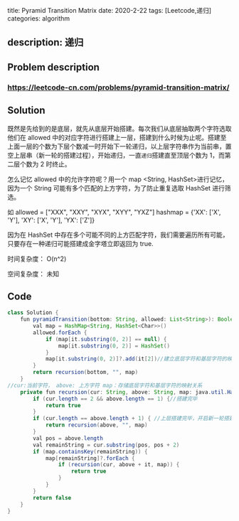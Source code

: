 title:   Pyramid Transition Matrix
date: 2020-2-22
tags: [Leetcode,递归]
categories: algorithm

description: 递归
---

## Problem description

  ### https://leetcode-cn.com/problems/pyramid-transition-matrix/


## Solution

既然是先给到的是底层，就先从底层开始搭建。每次我们从底层抽取两个字符选取他们在 allowed 中的对应字符进行搭建上一层，搭建到什么时候为止呢。搭建至上面一层的个数为下层个数减一时开始下一轮递归，以上层字符串作为当前串，置空上层串（新一轮的搭建过程），开始递归，一直`递归`搭建直至顶层个数为 1，而第二层个数为 2 时终止。

怎么记忆 allowed 中的允许字符呢？用一个 map <String, HashSet<Char>>进行记忆，因为一个 String 可能有多个匹配的上方字符，为了防止重复选取 HashSet 进行筛选。

如
allowed = ["XXX", "XXY", "XYX", "XYY", "YXZ"]
hashmap = {'XX': ['X', 'Y'], 'XY': ['X', 'Y'], 'YX': ['Z']}

因为在 HashSet 中存在多个可能不同的上方匹配字符，我们需要遍历所有可能，只要存在一种递归可能搭建成金字塔立即返回为 true.

时间复杂度： O(n^2)

空间复杂度： 未知

## Code

```java
class Solution {
    fun pyramidTransition(bottom: String, allowed: List<String>): Boolean {
        val map = HashMap<String, HashSet<Char>>()
        allowed.forEach {
            if (map[it.substring(0, 2)] == null) {
                map[it.substring(0, 2)] = HashSet()
            }
            map[it.substring(0, 2)]?.add(it[2])//建立底层字符和基层字符的映射关系
        }
        return recursion(bottom, "", map)
    }
//cur:当前字符， above: 上方字符 map：存储底层字符和基层字符的映射关系 
    private fun recursion(cur: String, above: String, map: java.util.HashMap<String, java.util.HashSet<Char>>): Boolean {
        if (cur.length == 2 && above.length == 1) {//搭建完毕
            return true
        }
        if (cur.length == above.length + 1) { //上层搭建完毕，开启新一轮搭建
            return recursion(above, "", map)
        }
        val pos = above.length
        val remainString = cur.substring(pos, pos + 2)
        if (map.containsKey(remainString)) {
            map[remainString]?.forEach {
                if (recursion(cur, above + it, map)) {
                    return true
                }
            }
        }
        return false
    }
}
```